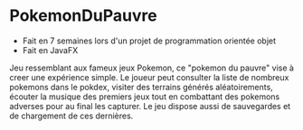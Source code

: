 # PokemonDuPauvre

* Fait en 7 semaines lors d'un projet de programmation orientée objet
* Fait en JavaFX

Jeu ressemblant aux fameux jeux Pokemon, ce "pokemon du pauvre" vise à creer une expérience simple. 
Le joueur peut consulter la liste de nombreux pokemons dans le pokdex, visiter des terrains générés aléatoirements, écouter la musique des premiers jeux tout en combattant des pokemons adverses pour au final les capturer.
Le jeu dispose aussi de sauvegardes et de chargement de ces dernières.
